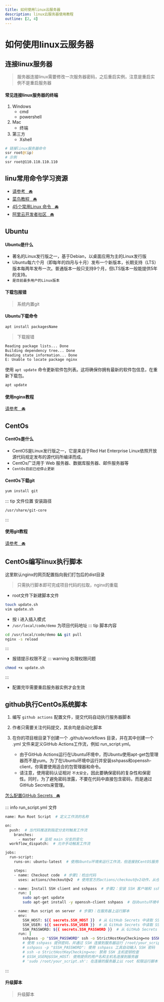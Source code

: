 ```yaml
---
title: 如何使用linux云服务器
description: linux云服务器使用教程
outline: [2, 4]
---
```


# 如何使用linux云服务器

## 连接linux服务器

> 服务器连接linux需要修改一次服务器密码，之后重启实例，注意是重启实例不是重启服务器

#### 常见连接linux服务器的终端
1. Windows
    - cmd
    - powershell
2. Mac
    - 终端
3. 第三方
    - Xshell

```sh
# 链接linux服务器命令
ssr root@(ip)
# 示例
ssr root@110.110.110.110
```

## linu常用命令学习资源

* [请参考&nbsp;&nbsp;&nbsp;🚘](/other/system/linux/command.html)
* [菜鸟教程&nbsp;&nbsp;&nbsp;🚘](https://www.runoob.com/w3cnote/linux-common-command-2.html)
* [45个常用Linux 命令&nbsp;&nbsp;&nbsp;🚘](https://juejin.cn/post/6844903930166509581)
* [阿里云开发者社区&nbsp;&nbsp;&nbsp;🚘](https://developer.aliyun.com/article/842453)

## Ubuntu

#### Ubuntu是什么

* 著名的Linux发行版之一，基于Debian，以桌面应用为主的Linux发行版
* Ubuntu每六个月（即每年的四月与十月）发布一个新版本，长期支持（LTS）版本每两年发布一次。普通版本一般只支持9个月，但LTS版本一般能提供5年的支持。
* `是目前最多用户的Linux版本`

#### 下载包报错

> 系统内置git


#### Ubuntu下载命令
```sh
apt install packagesName
```

> 下载报错

```bash
Reading package lists... Done
Building dependency tree... Done
Reading state information... Done
E: Unable to locate package nginx
```

使用 `apt update` 命令更新软件包列表。这将确保你拥有最新的软件包信息，在重新下载包。

```bash
apt update
```

#### 使用nginx教程

[请参考&nbsp;&nbsp;&nbsp;🚘](/other/blog/up/useNginx.html)

## CentOs

#### CentOs是什么

* CentOS是Linux发行版之一，它是来自于Red Hat Enterprise Linux依照开放源代码规定发布的源代码所编译而成。
* CentOs广泛用于 Web 服务器、数据库服务器、邮件服务器等
* `CentOs目前已经停止更新`

#### CentOs下载git

```sh
yum install git
```

::: tip 文件位置
安装路径
```sh
/usr/share/git-core
```
:::

#### 使用git教程

[请参考&nbsp;&nbsp;&nbsp;🚘](/other/tools/gitCommand.html)

## CentOs编写linux执行脚本

这里默认nginx的网页配置指向我们打包后的dist目录

> 只需执行脚本即可完成项目代码的拉取，nginx的重载

* root文件下新建脚本文件
```sh
touch update.sh
vim update.sh
```
* 按 i 进入插入模式
* `/usr/local/code/demo` 为项目代码地址
::: tip 脚本内容
```sh
cd /usr/local/code/demo && git pull
nginx -s reload
```
:::
* 报错提示权限不足
::: warning 处理权限问题
```sh
chmod +x update.sh
```
:::
* 配置完毕需要重启服务器实例才会生效

## github执行CentOs系统脚本

1. 编写 `github actions` 配置文件，提交代码自动执行服务器脚本

2. 作者只需要关注代码提交，其余均是自动化脚本

3. 在你的项目根目录下创建一个 .github/workflows 目录，并在其中创建一个 .yml 文件来定义GitHub Actions工作流，例如 run_script.yml。
    * 由于GitHub Actions运行在Ubuntu环境中，而Ubuntu使用apt-get包管理器而不是yum。为了在Ubuntu环境中运行并安装sshpass和openssh-client，你需要使用适合的包管理器和命令。
    * 请注意，使用密码认证相对 `不太安全`，因此要确保密码的复杂性和保密性。同时，为了避免密码泄露，不要在代码中直接包含密码，而是通过GitHub Secrets来管理。

[怎么配置GitHub Secrets&nbsp;&nbsp;&nbsp;🚘](/other/blog/up/useLinux.html)

::: info run_script.yml 文件
```sh
name: Run Root Script  # 定义工作流的名称

on:
  push:  # 当代码推送到指定分支时触发工作流
    branches:
      - master  # 监视 main 分支的变化
  workflow_dispatch:  # 允许手动触发工作流

jobs:
  run-script:
    runs-on: ubuntu-latest  # 使用Ubuntu环境来运行工作流，但连接到CentOS服务器

    steps:
    - name: Checkout code  # 步骤1：检出代码
      uses: actions/checkout@v2  # 使用官方的actions/checkout@v2动作，从仓库中检出代码

    - name: Install SSH client and sshpass  # 步骤2：安装 SSH 客户端和 sshpass
      run: |
        sudo apt-get update
        sudo apt-get install -y openssh-client sshpass  # 在Ubuntu环境中安装openssh-client和sshpass

    - name: Run script on server  # 步骤3：在服务器上运行脚本
      env:
        SSH_HOST: ${{ secrets.SSH_HOST }}  # 从 GitHub Secrets 中读取 SSH 主机名
        SSH_USER: ${{ secrets.SSH_USER }}  # 从 GitHub Secrets 中读取 SSH 用户名
        SSH_PASSWORD: ${{ secrets.SSH_PASSWORD }}  # 从 GitHub Secrets 中读取 SSH 密码
      run: |
        sshpass -p "$SSH_PASSWORD" ssh -o StrictHostKeyChecking=no $SSH_USER@$SSH_HOST './up.sh'
        # 使用 sshpass 提供密码，并通过 SSH 连接到服务器运行 /root/your_script.sh 脚本
        # sshpass -p "$SSH_PASSWORD": 使用 sshpass 工具自动输入 SSH 密码
        # ssh -o StrictHostKeyChecking=no: 禁用 SSH 主机密钥检查
        # $SSH_USER@$SSH_HOST: 使用提供的用户名和主机名连接到服务器
        # 'sudo /root/your_script.sh': 在连接的服务器上以 root 权限运行脚本
```
:::

#### 升级脚本

> 升级脚本